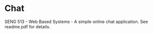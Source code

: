 # Chat
SENG 513 - Web Based Systems - A simple online chat application. See readme.pdf for details.
